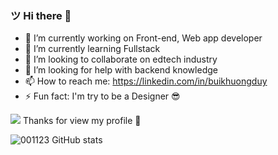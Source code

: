 ### ツ Hi there 👋



- 🔭 I’m currently working on Front-end, Web app developer
- 🌱 I’m currently learning Fullstack
- 👯 I’m looking to collaborate on edtech industry 
- 🤔 I’m looking for help with backend knowledge 
- 📫 How to reach me: https://linkedin.com/in/buikhuongduy
- ⚡ Fun fact: I'm try to be a Designer 😎

![](https://komarev.com/ghpvc/?username=001123&color=blue) Thanks for view my profile 🙏  

![001123 GitHub stats](https://github-readme-stats.vercel.app/api?username=001123&show_icons=true&theme=vue)

